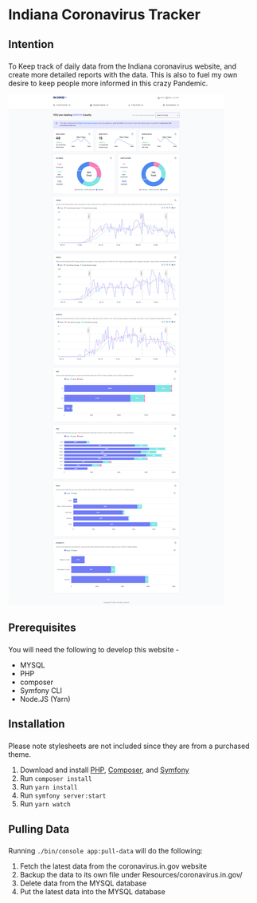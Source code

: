 ###
# Indiana Coronavirus Tracker
###

###
## Intention
###
To Keep track of daily data from the Indiana coronavirus website, and create
more detailed reports with the data. This is also to fuel my own desire to
keep people more informed in this crazy Pandemic.

![Dashboard](Resources/dashboard-ss.png#thumbnail)

###
## Prerequisites
###
You will need the following to develop this website - 
- MYSQL
- PHP
- composer
- Symfony CLI
- Node.JS (Yarn)
 
###
## Installation
###
Please note stylesheets are not included since they are from a purchased
theme.
1) Download and install [PHP](https://www.php.net/downloads.php), [Composer](https://getcomposer.org), and [Symfony](https://symfony.com/download)
2) Run `composer install`
3) Run `yarn install`
4) Run `symfony server:start`
5) Run `yarn watch`

###
## Pulling Data
###
Running `./bin/console app:pull-data` will do the following:
1) Fetch the latest data from the coronavirus.in.gov website
2) Backup the data to its own file under Resources/coronavirus.in.gov/
3) Delete data from the MYSQL database
4) Put the latest data into the MYSQL database